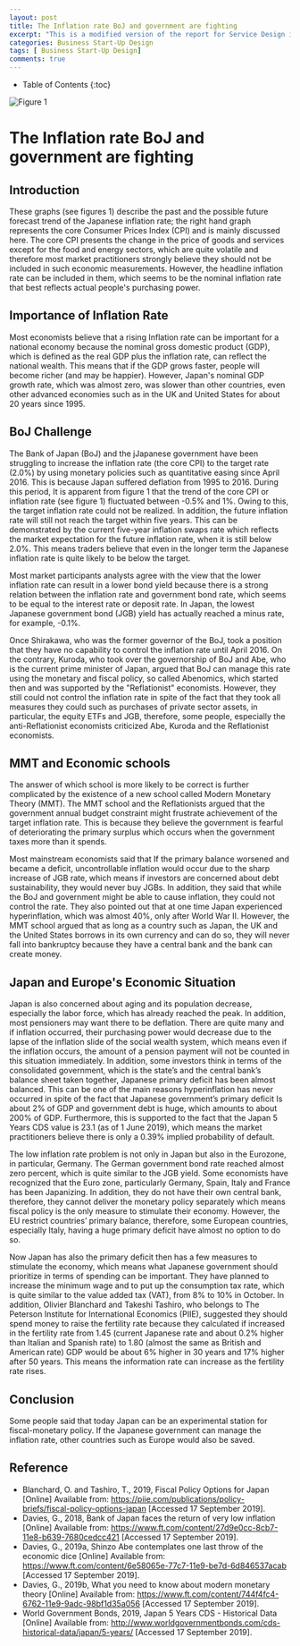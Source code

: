 ```yaml
---
layout: post
title: The Inflation rate BoJ and government are fighting 
excerpt: "This is a modified version of the report for Service Design in Bath Full Time MBA Class of 2020."
categories: Business Start-Up Design
tags: [ Business Start-Up Design]
comments: true
---
```


* Table of Contents
{:toc}

![Figure 1](https://www.ft.com/__origami/service/image/v2/images/raw/http%3A%2F%2Fcom.ft.imagepublish.upp-prod-us.s3.amazonaws.com%2F2a04f552-8cb8-11e8-b639-7680cedcc421?fit=scale-down&source=next&width=650 "Figure 1")

# The Inflation rate BoJ and government are fighting

## Introduction
These graphs (see figures 1) describe the past and the possible future forecast trend of the Japanese inflation rate; the right hand graph represents the core Consumer Prices Index (CPI) and is mainly discussed here. The core CPI presents the change in the price of goods and services except for the food and energy sectors, which are quite volatile and therefore most market practitioners strongly believe they should not be included in such economic measurements. However, the headline inflation rate can be included in them, which seems to be the nominal inflation rate that best reflects actual people's purchasing power. 

## Importance of Inflation Rate
Most economists believe that a rising Inflation rate can be important for a national economy because the nominal gross domestic product (GDP), which is defined as the real GDP plus the inflation rate, can reflect the national wealth. This means that if the GDP grows faster, people will become richer (and may be happier). However, Japan's nominal GDP growth rate, which was almost zero, was slower than other countries, even other advanced economies such as in the UK and United States for about 20 years since 1995. 

## BoJ Challenge
The Bank of Japan (BoJ) and the jJapanese government have been struggling to increase the inflation rate (the core CPI) to the target rate (2.0%) by using monetary policies such as quantitative easing since April 2016. This is because Japan suffered deflation from 1995 to 2016. During this period, It is apparent from figure 1 that the trend of the core CPI or inflation rate (see figure 1) fluctuated between -0.5% and 1%. Owing to this, the target inflation rate could not be realized. In addition, the future inflation rate will still not reach the target within five years. This can be demonstrated by the current five-year inflation swaps rate which reflects the market expectation for the future inflation rate, when it is still below 2.0%. This means traders believe that even in the longer term the Japanese inflation rate is quite likely to be below the target.

Most market participants analysts agree with the view that the lower inflation rate can result in a lower bond yield because there is a strong relation between the inflation rate and government bond rate, which seems to be equal to the interest rate or deposit rate. In Japan, the lowest Japanese government bond (JGB) yield has actually reached a minus rate, for example, -0.1%. 

Once Shirakawa, who was the former governor of the BoJ, took a position that they have no capability to control the inflation rate until April 2016. On the contrary, Kuroda, who took over the governorship of BoJ and Abe, who is the current prime minister of Japan, argued that BoJ can manage this rate using the monetary and fiscal policy, so called Abenomics, which started then and was supported by the "Reflationist" economists. However, they still could not control the inflation rate in spite of the fact that they took all measures they could such as purchases of private sector assets, in particular, the equity ETFs and JGB, therefore, some people, especially the anti-Reflationist economists criticized Abe, Kuroda and the Reflationist economists.

## MMT and Economic schools
The answer of which school is more likely to be correct is further complicated by the existence of a new school called Modern Monetary Theory (MMT). The MMT school and the Reflationists argued that the government annual budget constraint might frustrate achievement of the target inflation rate. This is because they believe the government is fearful of deteriorating the primary surplus which occurs when the government taxes more than it spends. 

Most mainstream economists said that If the primary balance worsened and became a deficit, uncontrollable inflation would occur due to the sharp increase of JGB rate, which means if investors are concerned about debt sustainability, they would never buy JGBs. In addition, they said that while the BoJ and government might be able to cause inflation, they could not control the rate. They also pointed out that at one time Japan experienced hyperinflation, which was almost 40%, only after World War II. However, the MMT school argued that as long as a country such as Japan, the UK and the United States borrows in its own currency and can do so, they will never fall into bankruptcy because they have a central bank and the bank can create money.

## Japan and Europe's Economic Situation
Japan is also concerned about aging and its population decrease, especially the labor force, which has already reached the peak. In addition, most pensioners may want there to be deflation. There are quite many and if inflation occurred, their purchasing power would decrease due to the lapse of the inflation slide of the social wealth system, which means even if the inflation occurs, the amount of a pension payment will not be counted in this situation immediately. In addition, some investors think in terms of the consolidated government, which is the state’s and the central bank’s balance sheet taken together, Japanese primary deficit has been almost balanced. This can be one of the main reasons hyperinflation has never occurred in spite of the fact that Japanese government’s primary deficit Is about 2% of GDP and government debt is huge, which amounts to about 200% of GDP. Furthermore, this is supported to the fact that the Japan 5 Years CDS value is 23.1 (as of 1 June 2019), which means the market practitioners believe there is only a 0.39% implied probability of default. 

The low inflation rate problem is not only in Japan but also in the Eurozone, in particular, Germany. The German government bond rate reached almost zero percent, which is quite similar to the JGB yield. Some economists have recognized that the Euro zone, particularly Germany, Spain, Italy and France has been Japanizing. In addition, they do not have their own central bank, therefore, they cannot deliver the monetary policy separately which means fiscal policy is the only measure to stimulate their economy. However, the EU restrict countries’ primary balance, therefore, some European countries, especially Italy, having a huge primary deficit have almost no option to do so.

Now Japan has also the primary deficit then has a few measures to stimulate the economy, which means what Japanese government should prioritize in terms of spending can be important. They have planned to increase the minimum wage and to put up the consumption tax rate, which is quite similar to the value added tax (VAT), from 8% to 10% in October. In addition, Olivier Blanchard and Takeshi Tashiro, who belongs to The Peterson Institute for International Economics (PIIE), suggested they should spend money to raise the fertility rate because they calculated if increased in the fertility rate from 1.45 (current Japanese rate and about 0.2% higher than Italian and Spanish rate) to 1.80 (almost the same as British and American rate) GDP would be about 6% higher in 30 years and 17% higher after 50 years. This means the information rate can increase as the fertility rate rises.

## Conclusion
Some people said that today Japan can be an experimental station for fiscal-monetary policy. If the Japanese government can manage the inflation rate, other countries such as Europe would also be saved.

## Reference
* Blanchard, O. and Tashiro, T., 2019, Fiscal Policy Options for Japan [Online] Available from: https://piie.com/publications/policy-briefs/fiscal-policy-options-japan
 [Accessed 17 September 2019].
* Davies, G., 2018, Bank of Japan faces the return of very low inflation [Online] Available from: https://www.ft.com/content/27d9e0cc-8cb7-11e8-b639-7680cedcc421
 [Accessed 17 September 2019].
* Davies, G., 2019a, Shinzo Abe contemplates one last throw of the economic dice [Online] Available from: https://www.ft.com/content/6e58065e-77c7-11e9-be7d-6d846537acab
 [Accessed 17 September 2019].
* Davies, G., 2019b, What you need to know about modern monetary theory [Online] Available from: https://www.ft.com/content/744f4fc4-6762-11e9-9adc-98bf1d35a056
 [Accessed 17 September 2019].
* World Government Bonds, 2019, Japan 5 Years CDS - Historical Data [Online] Available from: http://www.worldgovernmentbonds.com/cds-historical-data/japan/5-years/
 [Accessed 17 September 2019].